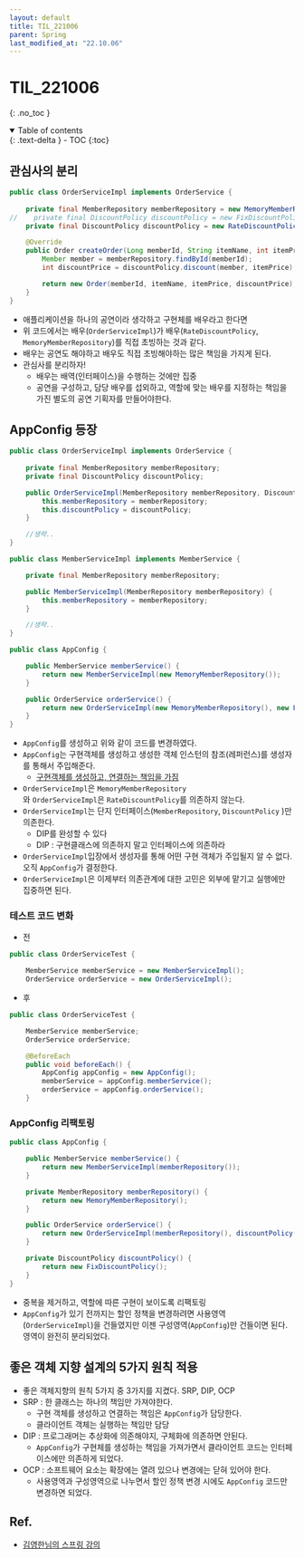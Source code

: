 ```yaml
---
layout: default
title: TIL_221006
parent: Spring
last_modified_at: "22.10.06"
---
```


# TIL_221006
{: .no_toc }

<details open markdown="block">
  <summary>
    Table of contents
  </summary>
  {: .text-delta }
- TOC
{:toc}
</details>

## 관심사의 분리
```java
public class OrderServiceImpl implements OrderService {
    
    private final MemberRepository memberRepository = new MemoryMemberRepository();
//    private final DiscountPolicy discountPolicy = new FixDiscountPolicy();
    private final DiscountPolicy discountPolicy = new RateDiscountPolicy();

    @Override
    public Order createOrder(Long memberId, String itemName, int itemPrice) {
        Member member = memberRepository.findById(memberId);
        int discountPrice = discountPolicy.discount(member, itemPrice);

        return new Order(memberId, itemName, itemPrice, discountPrice);
    }
}
```
- 애플리케이션을 하나의 공연이라 생각하고 구현체를 배우라고 한다면 
- 위 코드에서는 배우(<code class="language-plaintext highlighter-rouge">OrderServiceImpl</code>)가 배우(<code class="language-plaintext highlighter-rouge">RateDiscountPolicy</code>, <code class="language-plaintext highlighter-rouge">MemoryMemberRepository</code>)를 직접 초빙하는 것과 같다.
- 배우는 공연도 해야하고 배우도 직접 초빙해야하는 많은 책임을 가지게 된다.
- 관심사를 분리하자! 
  - 배우는 배역(인터페이스)을 수행하는 것에만 집중
  - 공연을 구성하고, 담당 배우를 섭외하고, 역할에 맞는 배우를 지정하는 책임을 가진 별도의 <span class="bg-green-100">공연 기획자</span>를 만들어야한다.

## AppConfig 등장
```java
public class OrderServiceImpl implements OrderService {
    
    private final MemberRepository memberRepository;
    private final DiscountPolicy discountPolicy;

    public OrderServiceImpl(MemberRepository memberRepository, DiscountPolicy discountPolicy) {
        this.memberRepository = memberRepository;
        this.discountPolicy = discountPolicy;
    }

    //생략..
}
```
```java
public class MemberServiceImpl implements MemberService {

    private final MemberRepository memberRepository;

    public MemberServiceImpl(MemberRepository memberRepository) {
        this.memberRepository = memberRepository;
    }

    //생략..
}

```

```java
public class AppConfig {

    public MemberService memberService() {
        return new MemberServiceImpl(new MemoryMemberRepository());
    }

    public OrderService orderService() {
        return new OrderServiceImpl(new MemoryMemberRepository(), new FixDiscountPolicy());
    }
}
```
- <code class="language-plaintext highlighter-rouge">AppConfig</code>를 생성하고 위와 같이 코드를 변경하였다.
- <code class="language-plaintext highlighter-rouge">AppConfig</code>는 구현객체를 생성하고 생성한 객체 인스턴의 참조(레퍼런스)를 생성자를 통해서 주입해준다.
  - <u>구현객체를 생성하고, 연결하는 책임을 가짐</u>
- <code class="language-plaintext highlighter-rouge">OrderServiceImpl</code>은 <code class="language-plaintext highlighter-rouge">MemoryMemberRepository
</code>와 <code class="language-plaintext highlighter-rouge">OrderServiceImpl</code>은 <code class="language-plaintext highlighter-rouge">RateDiscountPolicy</code>를 의존하지 않는다.
- <code class="language-plaintext highlighter-rouge">OrderServiceImpl</code>는 단지 인터페이스(<code class="language-plaintext highlighter-rouge">MemberRepository</code>, 
<code class="language-plaintext highlighter-rouge">DiscountPolicy</code> )만 의존한다.
  - DIP를 완성할 수 있다
  - DIP : 구현클래스에 의존하지 말고 인터페이스에 의존하라
- <code class="language-plaintext highlighter-rouge">OrderServiceImpl</code>입장에서 생성자를 통해 어떤 구현 객체가 주입될지 알 수 없다. 오직 <code class="language-plaintext highlighter-rouge">AppConfig</code>가 결정한다.
- <code class="language-plaintext highlighter-rouge">OrderServiceImpl</code>은 이제부터 의존관계에 대한 고민은 외부에 맡기고 실행에만 집중하면 된다.


### 테스트 코드 변화
  - 전
  ```java
  public class OrderServiceTest {

      MemberService memberService = new MemberServiceImpl();
      OrderService orderService = new OrderServiceImpl();
  ```
  - 후
  ```java
  public class OrderServiceTest {

      MemberService memberService;
      OrderService orderService;

      @BeforeEach
      public void beforeEach() {
          AppConfig appConfig = new AppConfig();
          memberService = appConfig.memberService();
          orderService = appConfig.orderService();
      }
  ```

### AppConfig 리팩토링
```java
public class AppConfig {

    public MemberService memberService() {
        return new MemberServiceImpl(memberRepository());
    }

    private MemberRepository memberRepository() {
        return new MemoryMemberRepository();
    }

    public OrderService orderService() {
        return new OrderServiceImpl(memberRepository(), discountPolicy());
    }

    private DiscountPolicy discountPolicy() {
        return new FixDiscountPolicy();
    }
}
```
- 중복을 제거하고, 역할에 따른 구현이 보이도록 리팩토링
- <code class="language-plaintext highlighter-rouge">AppConfig</code>가 있기 전까지는 할인 정책을 변경하려면 사용영역(<code class="language-plaintext highlighter-rouge">OrderServiceImpl</code>)을 건들였지만 이젠 구성영역(<code class="language-plaintext highlighter-rouge">AppConfig</code>)만 건들이면 된다. 영역이 완전히 분리되었다.

## 좋은 객체 지향 설계의 5가지 원칙 적용
- 좋은 객체지향의 원칙 5가지 중 3가지를 지켰다. SRP, DIP, OCP
- SRP : 한 클래스는 하나의 책임만 가져야한다.
    - 구현 객체를 생성하고 연결하는 책임은 <code class="language-plaintext highlighter-rouge">AppConfig</code>가 담당한다.
    - 클라이언트 객체는 실행하는 책임만 담당
- DIP : 프로그래머는 추상화에 의존해야지, 구체화에 의존하면 안된다.
    - <code class="language-plaintext highlighter-rouge">AppConfig</code>가 구현체를 생성하는 책임을 가져가면서 클라이언트 코드는 인터페이스에만 의존하게 되었다.
- OCP : 소프트웨어 요소는 확장에는 열려 있으나 변경에는 닫혀 있어야 한다.
    - 사용영역과 구성영역으로 나누면서 할인 정책 변경 시에도 <code class="language-plaintext highlighter-rouge">AppConfig</code> 코드만 변경하면 되었다.

## Ref.
- <a href="https://www.inflearn.com/course/%EC%8A%A4%ED%94%84%EB%A7%81-%ED%95%B5%EC%8B%AC-%EC%9B%90%EB%A6%AC-%EA%B8%B0%EB%B3%B8%ED%8E%B8/dashboard">김영한님의 스프링 강의</a>

